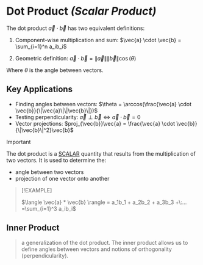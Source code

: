 # Dot Product _(Scalar Product)_

The dot product $\vec{a} \cdot \vec{b}$ has two equivalent definitions:

1. Component-wise multiplication and sum:
   $\vec{a} \cdot \vec{b} = \sum_{i=1}^n a_ib_i$

2. Geometric definition:
   $\vec{a} \cdot \vec{b} = \|\vec{a}\|\|\vec{b}\|\cos(\theta)$

Where $\theta$ is the angle between vectors.

## Key Applications
- Finding angles between vectors: $\theta = \arccos(\frac{\vec{a} \cdot \vec{b}}{\|\vec{a}\|\|\vec{b}\|})$
- Testing perpendicularity: $\vec{a} \perp \vec{b} \iff \vec{a} \cdot \vec{b} = 0$
- Vector projections: $proj_{\vec{b}}\vec{a} = \frac{\vec{a} \cdot \vec{b}}{\|\vec{b}\|^2}\vec{b}$

> [!IMPORTANT]
>
> The dot product is a [SCALAR](./scalar.md) quantity that results from the multiplication of two vectors. It is used to determine the:
> - angle between two vectors
> - projection of one vector onto another

> [!EXAMPLE]
> 
> $\langle \vec{a} * \vec{b}  \rangle = a_1b_1 + a_2b_2 + a_3b_3 +\:... =\sum_{i=1}^3 a_ib_i$

## Inner Product
 
>  a generalization of the dot product. The inner product allows us to define angles between vectors and notions of orthogonality (perpendicularity).